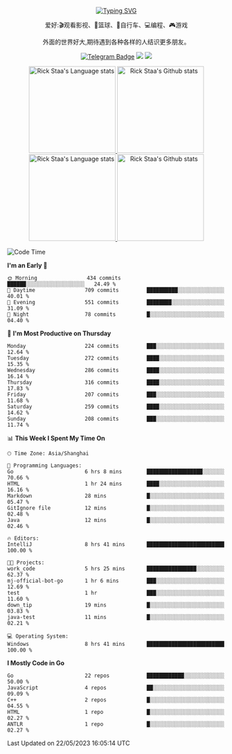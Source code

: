 <div align="center"> 

[![Typing SVG](https://readme-typing-svg.herokuapp.com?size=25&duration=2500&color=eeeeee&vCenter=true&width=200&height=40&lines=Hi+there+%F0%9F%91%8B%F0%9F%8F%BB;I'm+DanBai)](https://git.io/typing-svg)

爱好:🎬观看影视、🏀篮球、🚴自行车、💻编程、🎮游戏

外面的世界好大,期待遇到各种各样的人结识更多朋友。

[![Telegram Badge](https://img.shields.io/badge/-Telegram-blue?style=flat&logo=Telegram&logoColor=white)](https://t.me/danbai9420) 
[![](https://img.shields.io/badge/-Blog-brightgreen?style=flat&logo=Blogger&logoColor=white)](https://p00q.cn)
[![](https://img.shields.io/badge/-Email-red?style=flat&logo=Mail.Ru&logoColor=white)](mailto:danbai@88.com)
</div>

<!-- Light Mode -->
<div align="center"> 
<a href="https://github.com/anuraghazra/github-readme-stats#gh-light-mode-only">
<img height=200 src="https://github-readme-stats-git-master-rstaa-rickstaa.vercel.app/api/top-langs/?username=danbai225&layout=compact&langs_count=10&hide_border=1&role=OWNER,COLLABORATOR#gh-light-mode-only" alt="Rick Staa's Language stats" />
</a>
<a href="https://github.com/anuraghazra/github-readme-stats#gh-light-mode-only">
<img height=200 src="https://github-readme-stats-git-master-rstaa-rickstaa.vercel.app/api?username=danbai225&show_icons=true&count_private=true&line_height=28&hide_border=1&include_all_commits=true&card_width=450&role=OWNER,COLLABORATOR&exclude_repo=github-readme-stats#gh-light-mode-only" alt="Rick Staa's Github stats" />
</a>
</div>

<!-- Dark Mode -->
<div align="center"> 
<a href="https://github.com/anuraghazra/github-readme-stats#gh-dark-mode-only">
<img height=200 src="https://github-readme-stats-git-master-rstaa-rickstaa.vercel.app/api/top-langs/?username=danbai225&layout=compact&langs_count=10&hide_border=1&role=OWNER,COLLABORATOR&theme=github_dark#gh-dark-mode-only" alt="Rick Staa's Language stats" />
</a>
<a href="https://github.com/anuraghazra/github-readme-stats#gh-dark-mode-only">
<img height=200 src="https://github-readme-stats-git-master-rstaa-rickstaa.vercel.app/api?username=danbai225&show_icons=true&count_private=true&line_height=28&hide_border=1&include_all_commits=true&card_width=450&role=OWNER,COLLABORATOR&exclude_repo=github-readme-stats&theme=github_dark#gh-dark-mode-only" alt="Rick Staa's Github stats" />
</a>
</div>

<!--START_SECTION:waka-->
![Code Time](http://img.shields.io/badge/Code%20Time-309%20hrs%206%20mins-blue)

**I'm an Early 🐤** 

```text
🌞 Morning                434 commits         ██████░░░░░░░░░░░░░░░░░░░   24.49 % 
🌆 Daytime                709 commits         ██████████░░░░░░░░░░░░░░░   40.01 % 
🌃 Evening                551 commits         ████████░░░░░░░░░░░░░░░░░   31.09 % 
🌙 Night                  78 commits          █░░░░░░░░░░░░░░░░░░░░░░░░   04.40 % 
```
📅 **I'm Most Productive on Thursday** 

```text
Monday                   224 commits         ███░░░░░░░░░░░░░░░░░░░░░░   12.64 % 
Tuesday                  272 commits         ████░░░░░░░░░░░░░░░░░░░░░   15.35 % 
Wednesday                286 commits         ████░░░░░░░░░░░░░░░░░░░░░   16.14 % 
Thursday                 316 commits         ████░░░░░░░░░░░░░░░░░░░░░   17.83 % 
Friday                   207 commits         ███░░░░░░░░░░░░░░░░░░░░░░   11.68 % 
Saturday                 259 commits         ████░░░░░░░░░░░░░░░░░░░░░   14.62 % 
Sunday                   208 commits         ███░░░░░░░░░░░░░░░░░░░░░░   11.74 % 
```


📊 **This Week I Spent My Time On** 

```text
🕑︎ Time Zone: Asia/Shanghai

💬 Programming Languages: 
Go                       6 hrs 8 mins        ██████████████████░░░░░░░   70.66 % 
HTML                     1 hr 24 mins        ████░░░░░░░░░░░░░░░░░░░░░   16.16 % 
Markdown                 28 mins             █░░░░░░░░░░░░░░░░░░░░░░░░   05.47 % 
GitIgnore file           12 mins             █░░░░░░░░░░░░░░░░░░░░░░░░   02.48 % 
Java                     12 mins             █░░░░░░░░░░░░░░░░░░░░░░░░   02.46 % 

🔥 Editors: 
IntelliJ                 8 hrs 41 mins       █████████████████████████   100.00 % 

🐱‍💻 Projects: 
work_code                5 hrs 25 mins       ████████████████░░░░░░░░░   62.37 % 
mj-official-bot-go       1 hr 6 mins         ███░░░░░░░░░░░░░░░░░░░░░░   12.69 % 
test                     1 hr                ███░░░░░░░░░░░░░░░░░░░░░░   11.60 % 
down_tip                 19 mins             █░░░░░░░░░░░░░░░░░░░░░░░░   03.83 % 
java-test                11 mins             █░░░░░░░░░░░░░░░░░░░░░░░░   02.21 % 

💻 Operating System: 
Windows                  8 hrs 41 mins       █████████████████████████   100.00 % 
```

**I Mostly Code in Go** 

```text
Go                       22 repos            ████████████░░░░░░░░░░░░░   50.00 % 
JavaScript               4 repos             ██░░░░░░░░░░░░░░░░░░░░░░░   09.09 % 
C++                      2 repos             █░░░░░░░░░░░░░░░░░░░░░░░░   04.55 % 
HTML                     1 repo              █░░░░░░░░░░░░░░░░░░░░░░░░   02.27 % 
ANTLR                    1 repo              █░░░░░░░░░░░░░░░░░░░░░░░░   02.27 % 
```




 Last Updated on 22/05/2023 16:05:14 UTC
<!--END_SECTION:waka-->

